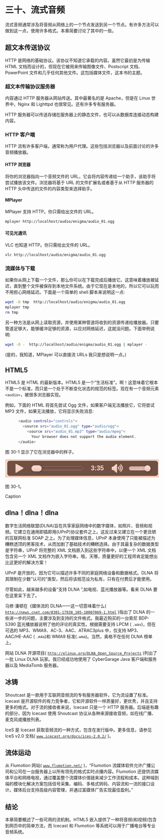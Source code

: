 # 三十、流式音频

流式音频通常涉及将音频从网络上的一个节点发送到另一个节点。有许多方法可以做到这一点，使用许多格式。本章简要讨论了其中的一些。

## 超文本传送协议

HTTP 是网络的基础协议。该协议不知道它承载的内容。虽然它最初是为传输 HTML 文档而设计的，但现在它被用来传输图像文件、Postscript 文档、PowerPoint 文件和几乎任何其他文件。这包括媒体文件，这本书的主题。

### 超文本传输协议服务器

内容通过 HTTP 服务器从网站传送。其中最著名的是 Apache，但是在 Linux 世界中，Nginx 和 Lighttpd 也很常见。还有许多专有服务器。

HTTP 服务器可以传送存储在服务器上的静态文件，也可以从数据库连接动态构建内容。

### HTTP 客户端

HTTP 流有许多客户端，通常称为用户代理。这些包括浏览器以及前面讨论的许多音频播放器。

#### HTTP 浏览器

将你的浏览器指向一个音频文件的 URL，它会将内容传递给一个助手，该助手将尝试播放该文件。浏览器将基于 URL 的文件扩展名或者基于从 HTTP 服务器的 HTTP 头中传送的文件的内容类型来选择助手。

#### MPlayer

MPlayer 支持 HTTP。你只需给出文件的 URL。

```sh
mplayer http://localhost/audio/enigma/audio_01.ogg

```

#### 可见光通讯

VLC 也知道 HTTP。你只需给出文件的 URL。

```sh
vlc http://localhost/audio/enigma/audio_01.ogg

```

### 流媒体与下载

如果你从网上下载一个文件，那么你可以在下载完成后播放它。这意味着播放被延迟，直到整个文件被保存到本地文件系统。由于它现在是本地的，所以它可以玩而不用担心网络延迟。下面是一个简单的 shell 脚本来说明这一点:

```sh
wget -O tmp  http://localhost/audio/enigma/audio_01.ogg
mplayer tmp
rm tmp

```

另一种方法是从网上读取资源，并使用某种管道将收到的资源传递给播放器。只要管道足够大，能够缓冲足够的资源，以应对网络延迟，这就没问题。下面举例说明:

```sh
wget -O -  http://localhost/audio/enigma/audio_01.ogg | mplayer -

```

(是的，我知道，MPlayer 可以直接流 URLs 我只是想说明一点。)

## HTML5

HTML5 是 HTML 的最新版本。HTML5 是一个“生活标准”。啊！这意味着它根本不是一个标准，而只是一个处于不断变化状态的规范的标签。现在有一个音频元素`<audio>`，被很多浏览器实现。

例如，下面的 HTML 将首先尝试 Ogg 文件，如果客户端无法播放它，它将尝试 MP3 文件，如果无法播放，它将显示失败消息:

```sh
      <audio controls="controls"<
        <source src="audio_01.ogg" type="audio/ogg"<
          <source src="audio_01.mp3" type="audio/mpeg"<
            Your browser does not support the audio element.
      </audio<

```

图 30-1 显示了它在浏览器中的样子。

![A435426_1_En_30_Fig1_HTML.jpg](img/A435426_1_En_30_Fig1_HTML.jpg)

图 30-1。

Caption

## dlna！dlna！dlna

数字生活网络联盟(DLNA)旨在共享家庭网络中的数字媒体，如照片、音频和视频。它建立在通用即插即用(UPnP)协议套件之上。这反过来又建立在一个更丑陋的互联网标准 SOAP 之上。为了处理媒体信息，UPnP 本身使用了只能被描述为糟糕透顶的黑客技术，从而加剧了基础技术的糟糕选择。由于其最复杂的数据类型是字符串，UPnP 将完整的 XML 文档嵌入到这些字符串中，以便一个 XML 文档包含另一个 XML 文档作为嵌入字符串。哦，天哪，质量更好的工程师肯定能想出比这更好的解决方案！

UPnP 是开放的，因为它可以描述许多不同的家庭网络设备和数据格式。DLNA 将其限制在少数“认可的”类型，然后将该规范设为私有，只有在付费后才能使用。

尽管如此，越来越多的设备“支持 DLNA ”,如电视、蓝光播放器等。看来 DLNA 要在这里呆下去了。

马修·潘顿在《媒体流的 DLNA——这一切意味着什么( [`http://news.cnet.com/8301-17938_105-10007069-1.html`](http://news.cnet.com/8301-17938_105-10007069-1.html) )指出了 DLNA 的一些进一步的问题，主要涉及到支持的文件格式。我最近购买的一台索尼 BDP-S390 蓝光播放器说明了他的评论的真实性。根据需要支持 LPCM ( `.wav`)，但在可选的 MP3、WMA9、AC-3、AAC、ATRAC3plus 中，仅支持 MP3、AAC/HE-AAC ( `.m4a`)和 WMA9 标准(`.wma`)。当然，奥格不在任何 DLNA 榜单上。

网站 DLNA 开源项目( [`http://elinux.org/DLNA_Open_Source_Projects`](http://elinux.org/DLNA_Open_Source_Projects) )列出了一批 Linux DLNA 玩家。我已经成功地使用了 CyberGarage Java 客户端和服务器以及 MediaTomb 服务器。

## 冰铸

Shoutcast 是一款用于互联网音频流的专有服务器软件，它为流设置了标准。Icecast 是开源软件的有力竞争者，它和开源软件一样质量好，更优秀，并且支持更多的格式。对于流的接收者来说，Icecast 只是一个 HTTP 服务器。后端是有趣的部分，因为 Icecast 使用 Shoutcast 协议从各种来源接收音频，如在线广播、麦克风或播放列表。

IceS 是 Icecast 获取音频流的一种方式，包含在发行版中。更多信息，请参见 IceS v2.0 文档( [`www.icecast.org/docs/ices-2.0.2/`](http://www.icecast.org/docs/ices-2.0.2/) )。

## 流体运动

从 Flumotion 网站( [`www.flumotion.net/`](http://www.flumotion.net/) )，“Flumotion 流媒体软件允许广播公司和公司在一台服务器上以所有领先的格式实时点播内容。Flumotion 还提供流媒体平台和网络电视，通过覆盖整个流媒体价值链来减少工作流程和成本。这种端到端的模块化解决方案包括信号采集、编码、多格式转码、内容流和一流的接口设计。媒体后台支持高级内容管理，并通过富媒体广告实现最佳盈利。”

## 结论

本章简要概述了一些可用的流机制。HTML5 嵌入提供了一种将音频(和视频)包含到网页中的简单方法，而 Icecast 和 Flumotion 等系统可以用于广播电台等专业音频系统。